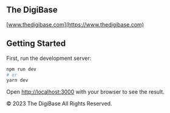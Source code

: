 ## The DigiBase

[www.thedigibase.com](https://www.thedigibase.com)

## Getting Started

First, run the development server:

```bash
npm run dev
# or
yarn dev
```

Open [http://localhost:3000](http://localhost:3000) with your browser to see the result.

© 2023 The DigiBase All Rights Reserved.
